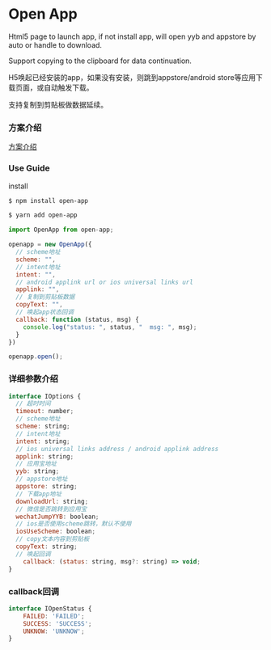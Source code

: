 # Open App
Html5 page to launch app, if not install app, will open yyb and appstore by auto or handle  to download.

Support copying to the clipboard for data continuation.

H5唤起已经安装的app，如果没有安装，则跳到appstore/android store等应用下载页面，或自动触发下载。

支持复制到剪贴板做数据延续。

### 方案介绍
[方案介绍](./guide.md)

### Use Guide
install
```bash
$ npm install open-app

$ yarn add open-app
````

```js
import OpenApp from open-app;

openapp = new OpenApp({
  // scheme地址
  scheme: "",
  // intent地址
  intent: "",
  // android applink url or ios universal links url
  applink: "",
  // 复制到剪贴板数据
  copyText: "",
  // 唤起app状态回调
  callback: function (status, msg) {
    console.log("status: ", status, "  msg: ", msg);
  }
})

openapp.open();
```

### 详细参数介绍

```js
interface IOptions {
  // 超时时间
  timeout: number;
  // scheme地址
  scheme: string;
  // intent地址
  intent: string;
  // ios universal links address / android applink address
  applink: string;
  // 应用宝地址
  yyb: string;
  // appstore地址
  appstore: string;
  // 下载app地址
  downloadUrl: string;
  // 微信是否跳转到应用宝
  wechatJumpYYB: boolean;
  // ios是否使用scheme跳转，默认不使用
  iosUseScheme: boolean;
  // copy文本内容到剪贴板
  copyText: string;
  // 唤起回调
	callback: (status: string, msg?: string) => void;
}
```

### callback回调
```js
interface IOpenStatus {
	FAILED: 'FAILED';
	SUCCESS: 'SUCCESS';
	UNKNOW: 'UNKNOW';
}
```
